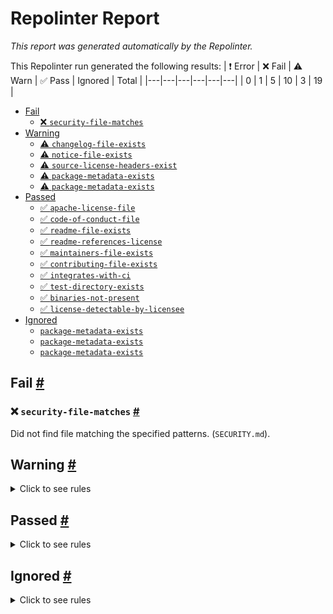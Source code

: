# Repolinter Report

*This report was generated automatically by the Repolinter.*

This Repolinter run generated the following results:
| ❗  Error | ❌  Fail | ⚠️  Warn | ✅  Pass | Ignored | Total |
|---|---|---|---|---|---|
| 0 | 1 | 5 | 10 | 3 | 19 |

- [Fail](#user-content-fail)
  - [❌ `security-file-matches`](#user-content--security-file-matches)
- [Warning](#user-content-warning)
  - [⚠️ `changelog-file-exists`](#user-content--changelog-file-exists)
  - [⚠️ `notice-file-exists`](#user-content--notice-file-exists)
  - [⚠️ `source-license-headers-exist`](#user-content--source-license-headers-exist)
  - [⚠️ `package-metadata-exists`](#user-content--package-metadata-exists)
  - [⚠️ `package-metadata-exists`](#user-content--package-metadata-exists)
- [Passed](#user-content-passed)
  - [✅ `apache-license-file`](#user-content--apache-license-file)
  - [✅ `code-of-conduct-file`](#user-content--code-of-conduct-file)
  - [✅ `readme-file-exists`](#user-content--readme-file-exists)
  - [✅ `readme-references-license`](#user-content--readme-references-license)
  - [✅ `maintainers-file-exists`](#user-content--maintainers-file-exists)
  - [✅ `contributing-file-exists`](#user-content--contributing-file-exists)
  - [✅ `integrates-with-ci`](#user-content--integrates-with-ci)
  - [✅ `test-directory-exists`](#user-content--test-directory-exists)
  - [✅ `binaries-not-present`](#user-content--binaries-not-present)
  - [✅ `license-detectable-by-licensee`](#user-content--license-detectable-by-licensee)
- [Ignored](#user-content-ignored)
  - [`package-metadata-exists`](#user-content-package-metadata-exists)
  - [`package-metadata-exists`](#user-content-package-metadata-exists)
  - [`package-metadata-exists`](#user-content-package-metadata-exists)

## Fail <a href="#user-content-fail" id="fail">#</a>

### ❌ `security-file-matches` <a href="#user-content--security-file-matches" id="-security-file-matches">#</a>

Did not find file matching the specified patterns. (`SECURITY.md`).


## Warning <a href="#user-content-warning" id="warning">#</a>

<details>
<summary>Click to see rules</summary>

### ⚠️ `changelog-file-exists` <a href="#user-content--changelog-file-exists" id="-changelog-file-exists">#</a>

Did not find a file matching the specified patterns. (`CHANGELOG.md`).

### ⚠️ `notice-file-exists` <a href="#user-content--notice-file-exists" id="-notice-file-exists">#</a>

Did not find a file matching the specified patterns. (`NOTICE*`).

### ⚠️ `source-license-headers-exist` <a href="#user-content--source-license-headers-exist" id="-source-license-headers-exist">#</a>

Below is a list of files or patterns that failed:

- `examples/supplychain-app/corda/express_nodeJS/api.js`: The first 7 lines do not contain the pattern(s): Copyright, License.
- `examples/supplychain-app/corda/express_nodeJS/app.js`: The first 7 lines do not contain the pattern(s): Copyright, License.
- `examples/supplychain-app/corda/express_nodeJS/config.js`: The first 7 lines do not contain the pattern(s): Copyright, License.
- `examples/supplychain-app/fabric/express_nodeJs/api.js`: The first 7 lines do not contain the pattern(s): Copyright, License.
- `examples/supplychain-app/fabric/express_nodeJs/app.js`: The first 7 lines do not contain the pattern(s): Copyright, License.
- `examples/supplychain-app/fabric/express_nodeJs/config.js`: The first 7 lines do not contain the pattern(s): Copyright, License.
- `examples/supplychain-app/quorum/express_nodeJS/app.js`: The first 7 lines do not contain the pattern(s): Copyright, License.
- `examples/supplychain-app/quorum/express_nodeJS/config.js`: The first 7 lines do not contain the pattern(s): Copyright, License.
- `examples/supplychain-app/quorum/express_nodeJS/web3services.js`: The first 7 lines do not contain the pattern(s): Copyright, License.
- `examples/supplychain-app/quorum/smartContracts/compile.js`: The first 7 lines do not contain the pattern(s): Copyright, License.
- `examples/supplychain-app/quorum/smartContracts/deploy.js`: The first 7 lines do not contain the pattern(s): Copyright, License.
- `examples/supplychain-app/quorum/smartContracts/truffle-config.js`: The first 7 lines do not contain the pattern(s): Copyright, License.
- `examples/supplychain-app/supplychain-frontend/src/App.js`: The first 7 lines do not contain the pattern(s): Copyright, License.
- `examples/supplychain-app/supplychain-frontend/src/App.test.js`: The first 7 lines do not contain the pattern(s): Copyright, License.
- `examples/supplychain-app/supplychain-frontend/src/desktopStyles.js`: The first 7 lines do not contain the pattern(s): Copyright, License.
- `examples/supplychain-app/supplychain-frontend/src/index.js`: The first 7 lines do not contain the pattern(s): Copyright, License.
- `examples/supplychain-app/supplychain-frontend/src/mobileStyles.js`: The first 7 lines do not contain the pattern(s): Copyright, License.
- `examples/supplychain-app/supplychain-frontend/src/serviceWorker.js`: The first 7 lines do not contain the pattern(s): Copyright, License.
- `examples/supplychain-app/supplychain-frontend/src/setupProxy.js`: The first 7 lines do not contain the pattern(s): Copyright, License.
- `examples/supplychain-app/besu/express_nodeJS/ABI/productABI.js`: The first 7 lines do not contain the pattern(s): Copyright, License.
- `examples/supplychain-app/corda/express_nodeJS/controllers/container.js`: The first 7 lines do not contain the pattern(s): Copyright, License.
- `examples/supplychain-app/corda/express_nodeJS/controllers/general.js`: The first 7 lines do not contain the pattern(s): Copyright, License.
- `examples/supplychain-app/corda/express_nodeJS/controllers/index.js`: The first 7 lines do not contain the pattern(s): Copyright, License.
- `examples/supplychain-app/corda/express_nodeJS/controllers/product.js`: The first 7 lines do not contain the pattern(s): Copyright, License.
- `examples/supplychain-app/fabric/chaincode_rest_server/rest-server/bootstrap-server.js`: The first 7 lines do not contain the pattern(s): Copyright, License.
- `examples/supplychain-app/fabric/express_nodeJs/controllers/container.js`: The first 7 lines do not contain the pattern(s): Copyright, License.
- `examples/supplychain-app/fabric/express_nodeJs/controllers/general.js`: The first 7 lines do not contain the pattern(s): Copyright, License.
- `examples/supplychain-app/fabric/express_nodeJs/controllers/index.js`: The first 7 lines do not contain the pattern(s): Copyright, License.
- `examples/supplychain-app/fabric/express_nodeJs/controllers/product.js`: The first 7 lines do not contain the pattern(s): Copyright, License.
- `examples/supplychain-app/quorum/express_nodeJS/ABI/productABI.js`: The first 7 lines do not contain the pattern(s): Copyright, License.
- `examples/supplychain-app/quorum/express_nodeJS/controllers/container.js`: The first 7 lines do not contain the pattern(s): Copyright, License.
- `examples/supplychain-app/quorum/express_nodeJS/controllers/general.js`: The first 7 lines do not contain the pattern(s): Copyright, License.
- `examples/supplychain-app/quorum/express_nodeJS/controllers/index.js`: The first 7 lines do not contain the pattern(s): Copyright, License.
- `examples/supplychain-app/quorum/express_nodeJS/controllers/product.js`: The first 7 lines do not contain the pattern(s): Copyright, License.
- `examples/supplychain-app/quorum/smartContracts/migrations/1_initial_migration.js`: The first 7 lines do not contain the pattern(s): Copyright, License.
- `examples/supplychain-app/quorum/smartContracts/migrations/2_general_contract.js`: The first 7 lines do not contain the pattern(s): Copyright, License.
- `examples/supplychain-app/quorum/smartContracts/test/GeneralContract.js`: The first 7 lines do not contain the pattern(s): Copyright, License.
- `examples/supplychain-app/supplychain-frontend/src/util/getTimezone.js`: The first 7 lines do not contain the pattern(s): Copyright, License.
- `examples/supplychain-app/supplychain-frontend/src/util/numberPadding.js`: The first 7 lines do not contain the pattern(s): Copyright, License.
- `examples/supplychain-app/supplychain-frontend/src/util/parseName.js`: The first 7 lines do not contain the pattern(s): Copyright, License.
- `platforms/r3-corda/images/doorman/website/brunch-config.js`: The first 7 lines do not contain the pattern(s): Copyright, License.
- `platforms/r3-corda/images/networkmap/website/brunch-config.js`: The first 7 lines do not contain the pattern(s): Copyright, License.
- `examples/supplychain-app/supplychain-frontend/src/containers/desktop/ContainerDetails.js`: The first 7 lines do not contain the pattern(s): Copyright, License.
- `examples/supplychain-app/supplychain-frontend/src/containers/desktop/Dashboard.js`: The first 7 lines do not contain the pattern(s): Copyright, License.
- `examples/supplychain-app/supplychain-frontend/src/containers/desktop/ProductMap.js`: The first 7 lines do not contain the pattern(s): Copyright, License.
- `examples/supplychain-app/supplychain-frontend/src/containers/desktop/QrGen.js`: The first 7 lines do not contain the pattern(s): Copyright, License.
- `examples/supplychain-app/supplychain-frontend/src/containers/mobile/ContainerDetails.js`: The first 7 lines do not contain the pattern(s): Copyright, License.
- `examples/supplychain-app/supplychain-frontend/src/containers/mobile/CreateContainer.js`: The first 7 lines do not contain the pattern(s): Copyright, License.
- `examples/supplychain-app/supplychain-frontend/src/containers/mobile/DashboardQrScan.js`: The first 7 lines do not contain the pattern(s): Copyright, License.
- `examples/supplychain-app/supplychain-frontend/src/containers/mobile/LocationDetails.js`: The first 7 lines do not contain the pattern(s): Copyright, License.
- `examples/supplychain-app/supplychain-frontend/src/containers/mobile/PackageGood.js`: The first 7 lines do not contain the pattern(s): Copyright, License.
- `examples/supplychain-app/supplychain-frontend/src/containers/mobile/ProductDetails.js`: The first 7 lines do not contain the pattern(s): Copyright, License.
- `examples/supplychain-app/supplychain-frontend/src/containers/mobile/QrReader.js`: The first 7 lines do not contain the pattern(s): Copyright, License.
- `examples/supplychain-app/supplychain-frontend/src/util/api/supplyChainRequests.js`: The first 7 lines do not contain the pattern(s): Copyright, License.
- `platforms/r3-corda/images/doorman/website/app/initialize.js`: The first 7 lines do not contain the pattern(s): Copyright, License.
- `platforms/r3-corda/images/networkmap/website/app/initialize.js`: The first 7 lines do not contain the pattern(s): Copyright, License.
- `platforms/r3-corda/images/doorman/website/app/scripts/geoCode.js`: The first 7 lines do not contain the pattern(s): Copyright, License.
- `platforms/r3-corda/images/doorman/website/app/scripts/headersList.js`: The first 7 lines do not contain the pattern(s): Copyright, License.
- `platforms/r3-corda/images/doorman/website/app/scripts/jwtProcess.js`: The first 7 lines do not contain the pattern(s): Copyright, License.
- `platforms/r3-corda/images/doorman/website/app/scripts/processData.js`: The first 7 lines do not contain the pattern(s): Copyright, License.
- `platforms/r3-corda/images/doorman/website/app/scripts/restCalls.js`: The first 7 lines do not contain the pattern(s): Copyright, License.
- `platforms/r3-corda/images/networkmap/website/app/scripts/geoCode.js`: The first 7 lines do not contain the pattern(s): Copyright, License.
- `platforms/r3-corda/images/networkmap/website/app/scripts/headersList.js`: The first 7 lines do not contain the pattern(s): Copyright, License.
- `platforms/r3-corda/images/networkmap/website/app/scripts/jwtProcess.js`: The first 7 lines do not contain the pattern(s): Copyright, License.
- `platforms/r3-corda/images/networkmap/website/app/scripts/processData.js`: The first 7 lines do not contain the pattern(s): Copyright, License.
- `platforms/r3-corda/images/networkmap/website/app/scripts/restCalls.js`: The first 7 lines do not contain the pattern(s): Copyright, License.
- `platforms/r3-corda/images/doorman/website/app/components/DisplayBraid/DisplayBraid.js`: The first 7 lines do not contain the pattern(s): Copyright, License.
- `platforms/r3-corda/images/doorman/website/app/components/Map/MyMap.js`: The first 7 lines do not contain the pattern(s): Copyright, License.
- `platforms/r3-corda/images/doorman/website/app/components/Metrics/Metrics.js`: The first 7 lines do not contain the pattern(s): Copyright, License.
- `platforms/r3-corda/images/doorman/website/app/components/Modal/Modal.js`: The first 7 lines do not contain the pattern(s): Copyright, License.
- `platforms/r3-corda/images/doorman/website/app/components/Nav/Nav.js`: The first 7 lines do not contain the pattern(s): Copyright, License.
- `platforms/r3-corda/images/doorman/website/app/components/Sidebar/Sidebar.js`: The first 7 lines do not contain the pattern(s): Copyright, License.
- `platforms/r3-corda/images/doorman/website/app/components/Spinner/Spinner.js`: The first 7 lines do not contain the pattern(s): Copyright, License.
- `platforms/r3-corda/images/doorman/website/app/components/Table/Table.js`: The first 7 lines do not contain the pattern(s): Copyright, License.
- `platforms/r3-corda/images/doorman/website/app/containers/App/App.js`: The first 7 lines do not contain the pattern(s): Copyright, License.
- `platforms/r3-corda/images/doorman/website/app/containers/Default/Default.js`: The first 7 lines do not contain the pattern(s): Copyright, License.
- `platforms/r3-corda/images/doorman/website/app/containers/Login/Login.js`: The first 7 lines do not contain the pattern(s): Copyright, License.
- `platforms/r3-corda/images/doorman/website/app/containers/Page/Page.js`: The first 7 lines do not contain the pattern(s): Copyright, License.
- `platforms/r3-corda/images/networkmap/website/app/components/DisplayBraid/DisplayBraid.js`: The first 7 lines do not contain the pattern(s): Copyright, License.
- `platforms/r3-corda/images/networkmap/website/app/components/Map/MyMap.js`: The first 7 lines do not contain the pattern(s): Copyright, License.
- `platforms/r3-corda/images/networkmap/website/app/components/Metrics/Metrics.js`: The first 7 lines do not contain the pattern(s): Copyright, License.
- `platforms/r3-corda/images/networkmap/website/app/components/Modal/Modal.js`: The first 7 lines do not contain the pattern(s): Copyright, License.
- `platforms/r3-corda/images/networkmap/website/app/components/Nav/Nav.js`: The first 7 lines do not contain the pattern(s): Copyright, License.
- `platforms/r3-corda/images/networkmap/website/app/components/Sidebar/Sidebar.js`: The first 7 lines do not contain the pattern(s): Copyright, License.
- `platforms/r3-corda/images/networkmap/website/app/components/Spinner/Spinner.js`: The first 7 lines do not contain the pattern(s): Copyright, License.
- `platforms/r3-corda/images/networkmap/website/app/components/Table/Table.js`: The first 7 lines do not contain the pattern(s): Copyright, License.
- `platforms/r3-corda/images/networkmap/website/app/containers/App/App.js`: The first 7 lines do not contain the pattern(s): Copyright, License.
- `platforms/r3-corda/images/networkmap/website/app/containers/Default/Default.js`: The first 7 lines do not contain the pattern(s): Copyright, License.
- `platforms/r3-corda/images/networkmap/website/app/containers/Login/Login.js`: The first 7 lines do not contain the pattern(s): Copyright, License.
- `platforms/r3-corda/images/networkmap/website/app/containers/Page/Page.js`: The first 7 lines do not contain the pattern(s): Copyright, License.
- `platforms/r3-corda/images/doorman/website/app/containers/Pages/Braid/Braid.js`: The first 7 lines do not contain the pattern(s): Copyright, License.
- `platforms/r3-corda/images/doorman/website/app/containers/Pages/Home/Home.js`: The first 7 lines do not contain the pattern(s): Copyright, License.
- `platforms/r3-corda/images/doorman/website/app/containers/Pages/Swagger/Swagger.js`: The first 7 lines do not contain the pattern(s): Copyright, License.
- `platforms/r3-corda/images/networkmap/website/app/containers/Pages/Braid/Braid.js`: The first 7 lines do not contain the pattern(s): Copyright, License.
- `platforms/r3-corda/images/networkmap/website/app/containers/Pages/Home/Home.js`: The first 7 lines do not contain the pattern(s): Copyright, License.
- `platforms/r3-corda/images/networkmap/website/app/containers/Pages/Swagger/Swagger.js`: The first 7 lines do not contain the pattern(s): Copyright, License.
- `examples/supplychain-app/fabric/chaincode_rest_server/rest-server/src/SupplyChainClient.ts`: The first 7 lines do not contain the pattern(s): Copyright, License.
- `examples/supplychain-app/fabric/chaincode_rest_server/rest-server/src/User.ts`: The first 7 lines do not contain the pattern(s): Copyright, License.
- `examples/supplychain-app/fabric/chaincode_rest_server/rest-server/src/config.ts`: The first 7 lines do not contain the pattern(s): Copyright, License.
- `examples/supplychain-app/fabric/chaincode_rest_server/rest-server/src/logging.ts`: The first 7 lines do not contain the pattern(s): Copyright, License.
- `examples/supplychain-app/fabric/chaincode_rest_server/rest-server/src/routes.ts`: The first 7 lines do not contain the pattern(s): Copyright, License.
- `examples/supplychain-app/fabric/chaincode_rest_server/rest-server/src/server.ts`: The first 7 lines do not contain the pattern(s): Copyright, License.
- `examples/supplychain-app/fabric/chaincode_rest_server/rest-server/src/controller/ContainerController.ts`: The first 7 lines do not contain the pattern(s): Copyright, License.
- `examples/supplychain-app/fabric/chaincode_rest_server/rest-server/src/controller/GeneralController.ts`: The first 7 lines do not contain the pattern(s): Copyright, License.
- `examples/supplychain-app/fabric/chaincode_rest_server/rest-server/src/controller/ProductController.ts`: The first 7 lines do not contain the pattern(s): Copyright, License.
- `examples/supplychain-app/fabric/chaincode_rest_server/rest-server/src/controller/index.ts`: The first 7 lines do not contain the pattern(s): Copyright, License.
- `examples/supplychain-app/fabric/chaincode_rest_server/rest-server/src/mixins/Validateable.ts`: The first 7 lines do not contain the pattern(s): Copyright, License.
- `examples/supplychain-app/fabric/chaincode_rest_server/rest-server/src/models/Container.ts`: The first 7 lines do not contain the pattern(s): Copyright, License.
- `examples/supplychain-app/fabric/chaincode_rest_server/rest-server/src/models/ContainerRequest.ts`: The first 7 lines do not contain the pattern(s): Copyright, License.
- `examples/supplychain-app/fabric/chaincode_rest_server/rest-server/src/models/Contents.ts`: The first 7 lines do not contain the pattern(s): Copyright, License.
- `examples/supplychain-app/fabric/chaincode_rest_server/rest-server/src/models/ContentsRequest.ts`: The first 7 lines do not contain the pattern(s): Copyright, License.
- `examples/supplychain-app/fabric/chaincode_rest_server/rest-server/src/models/Product.ts`: The first 7 lines do not contain the pattern(s): Copyright, License.
- `examples/supplychain-app/fabric/chaincode_rest_server/rest-server/src/models/ProductRequest.ts`: The first 7 lines do not contain the pattern(s): Copyright, License.
- `examples/supplychain-app/fabric/chaincode_rest_server/rest-server/src/models/ScanResponse.ts`: The first 7 lines do not contain the pattern(s): Copyright, License.
- `examples/supplychain-app/fabric/chaincode_rest_server/rest-server/src/models/UpdateRequest.ts`: The first 7 lines do not contain the pattern(s): Copyright, License.
- `examples/supplychain-app/fabric/chaincode_rest_server/chaincode/common/Container.go`: The first 7 lines do not contain the pattern(s): Copyright, License.
- `examples/supplychain-app/fabric/chaincode_rest_server/chaincode/common/ContainerRequest.go`: The first 7 lines do not contain the pattern(s): Copyright, License.
- `examples/supplychain-app/fabric/chaincode_rest_server/chaincode/common/History.go`: The first 7 lines do not contain the pattern(s): Copyright, License.
- `examples/supplychain-app/fabric/chaincode_rest_server/chaincode/common/Identity.go`: The first 7 lines do not contain the pattern(s): Copyright, License.
- `examples/supplychain-app/fabric/chaincode_rest_server/chaincode/common/Product.go`: The first 7 lines do not contain the pattern(s): Copyright, License.
- `examples/supplychain-app/fabric/chaincode_rest_server/chaincode/common/ProductRequest.go`: The first 7 lines do not contain the pattern(s): Copyright, License.
- `examples/supplychain-app/fabric/chaincode_rest_server/chaincode/common/UpdateRequest.go`: The first 7 lines do not contain the pattern(s): Copyright, License.
- `examples/supplychain-app/fabric/chaincode_rest_server/chaincode/supplychain/Common.go`: The first 7 lines do not contain the pattern(s): Copyright, License.
- `examples/supplychain-app/fabric/chaincode_rest_server/chaincode/supplychain/Common_test.go`: The first 7 lines do not contain the pattern(s): Copyright, License.
- `examples/supplychain-app/fabric/chaincode_rest_server/chaincode/supplychain/Container.go`: The first 7 lines do not contain the pattern(s): Copyright, License.
- `examples/supplychain-app/fabric/chaincode_rest_server/chaincode/supplychain/Container_test.go`: The first 7 lines do not contain the pattern(s): Copyright, License.
- `examples/supplychain-app/fabric/chaincode_rest_server/chaincode/supplychain/Product.go`: The first 7 lines do not contain the pattern(s): Copyright, License.
- `examples/supplychain-app/fabric/chaincode_rest_server/chaincode/supplychain/Product_test.go`: The first 7 lines do not contain the pattern(s): Copyright, License.
- `examples/supplychain-app/fabric/chaincode_rest_server/chaincode/supplychain/SupplyChain.go`: The first 7 lines do not contain the pattern(s): Copyright, License.
- `examples/supplychain-app/fabric/chaincode_rest_server/chaincode/supplychain/cmd/main.go`: The first 7 lines do not contain the pattern(s): Copyright, License.

### ⚠️ `package-metadata-exists` <a href="#user-content--package-metadata-exists" id="-package-metadata-exists">#</a>

Did not find a file matching the specified patterns. (`package.json`).

### ⚠️ `package-metadata-exists` <a href="#user-content--package-metadata-exists" id="-package-metadata-exists">#</a>

Did not find a file matching the specified patterns. Below is a list of files or patterns that failed:

- `setup.py`
- `requirements.txt`

</details>

## Passed <a href="#user-content-passed" id="passed">#</a>

<details>
<summary>Click to see rules</summary>

### ✅ `apache-license-file` <a href="#user-content--apache-license-file" id="-apache-license-file">#</a>

Contains Apache License.*Version 2.0 (`LICENSE`).

### ✅ `code-of-conduct-file` <a href="#user-content--code-of-conduct-file" id="-code-of-conduct-file">#</a>

Contains https://wiki.hyperledger.org/community/hyperledger-project-code-of-conduct (`CODE_OF_CONDUCT.md`).

### ✅ `readme-file-exists` <a href="#user-content--readme-file-exists" id="-readme-file-exists">#</a>

Found file (`README.md`).

### ✅ `readme-references-license` <a href="#user-content--readme-references-license" id="-readme-references-license">#</a>

Contains license (`README.md`).

### ✅ `maintainers-file-exists` <a href="#user-content--maintainers-file-exists" id="-maintainers-file-exists">#</a>

Found file (`MAINTAINERS.md`).

### ✅ `contributing-file-exists` <a href="#user-content--contributing-file-exists" id="-contributing-file-exists">#</a>

Found file (`CONTRIBUTING.md`).

### ✅ `integrates-with-ci` <a href="#user-content--integrates-with-ci" id="-integrates-with-ci">#</a>

Found file (`.circleci/config.yml`).

### ✅ `test-directory-exists` <a href="#user-content--test-directory-exists" id="-test-directory-exists">#</a>

Found file (`examples/identity-app/tests`).

### ✅ `binaries-not-present` <a href="#user-content--binaries-not-present" id="-binaries-not-present">#</a>

Excluded file type doesn't exist. (`**/*.exe,**/*.dll,!**/node_modules/**`).

### ✅ `license-detectable-by-licensee` <a href="#user-content--license-detectable-by-licensee" id="-license-detectable-by-licensee">#</a>

Licensee identified the license for project: Apache-2.0.

</details>

## Ignored <a href="#user-content-ignored" id="ignored">#</a>

<details>
<summary>Click to see rules</summary>

### `package-metadata-exists` <a href="#user-content-package-metadata-exists" id="package-metadata-exists">#</a>

This rule was ignored for the following reason: ignored due to unsatisfied condition(s): "language=go"

### `package-metadata-exists` <a href="#user-content-package-metadata-exists" id="package-metadata-exists">#</a>

This rule was ignored for the following reason: ignored due to unsatisfied condition(s): "language=ruby"

### `package-metadata-exists` <a href="#user-content-package-metadata-exists" id="package-metadata-exists">#</a>

This rule was ignored for the following reason: ignored due to unsatisfied condition(s): "language=java"

</details>


